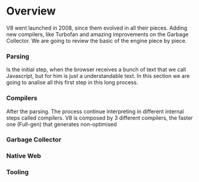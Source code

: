 # Overview

V8 went launched in 2008, since them evolved in all their pieces. Adding new compilers, like Turbofan and amazing improvements on the Garbage Collector. We are going to review the basic of the engine piece by piece. 

### Parsing
Is the initial step, when the browser receives a bunch of text that we call Javascript, but for him is just a understandable text. In this section we are going to analise all this first step in this long process.

### Compilers

After the parsing. The process continue interpreting in different internal steps called compilers. V8 is composed by 3 different compilers, the faster one (Full-gen) that generates non-optimised

### Garbage Collector

### Native Web

### Tooling



